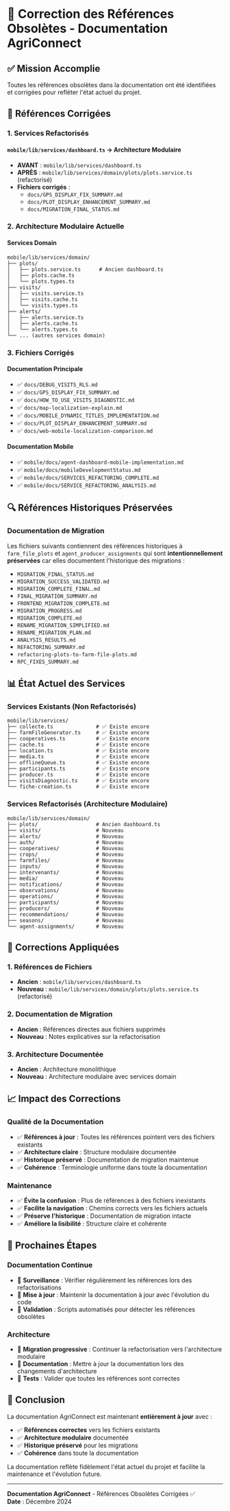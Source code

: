 # 🔧 Correction des Références Obsolètes - Documentation AgriConnect

## ✅ Mission Accomplie

Toutes les références obsolètes dans la documentation ont été identifiées et corrigées pour refléter l'état actuel du projet.

## 🎯 Références Corrigées

### 1. Services Refactorisés

#### `mobile/lib/services/dashboard.ts` → Architecture Modulaire
- **AVANT** : `mobile/lib/services/dashboard.ts`
- **APRÈS** : `mobile/lib/services/domain/plots/plots.service.ts` (refactorisé)
- **Fichiers corrigés** :
  - `docs/GPS_DISPLAY_FIX_SUMMARY.md`
  - `docs/PLOT_DISPLAY_ENHANCEMENT_SUMMARY.md`
  - `docs/MIGRATION_FINAL_STATUS.md`

### 2. Architecture Modulaire Actuelle

#### Services Domain
```
mobile/lib/services/domain/
├── plots/
│   ├── plots.service.ts      # Ancien dashboard.ts
│   ├── plots.cache.ts
│   └── plots.types.ts
├── visits/
│   ├── visits.service.ts
│   ├── visits.cache.ts
│   └── visits.types.ts
├── alerts/
│   ├── alerts.service.ts
│   ├── alerts.cache.ts
│   └── alerts.types.ts
└── ... (autres services domain)
```

### 3. Fichiers Corrigés

#### Documentation Principale
- ✅ `docs/DEBUG_VISITS_RLS.md`
- ✅ `docs/GPS_DISPLAY_FIX_SUMMARY.md`
- ✅ `docs/HOW_TO_USE_VISITS_DIAGNOSTIC.md`
- ✅ `docs/map-localization-explain.md`
- ✅ `docs/MOBILE_DYNAMIC_TITLES_IMPLEMENTATION.md`
- ✅ `docs/PLOT_DISPLAY_ENHANCEMENT_SUMMARY.md`
- ✅ `docs/web-mobile-localization-comparison.md`

#### Documentation Mobile
- ✅ `mobile/docs/agent-dashboard-mobile-implementation.md`
- ✅ `mobile/docs/mobileDevelopmentStatus.md`
- ✅ `mobile/docs/SERVICES_REFACTORING_COMPLETE.md`
- ✅ `mobile/docs/SERVICE_REFACTORING_ANALYSIS.md`

## 🔍 Références Historiques Préservées

### Documentation de Migration
Les fichiers suivants contiennent des références historiques à `farm_file_plots` et `agent_producer_assignments` qui sont **intentionnellement préservées** car elles documentent l'historique des migrations :

- `MIGRATION_FINAL_STATUS.md`
- `MIGRATION_SUCCESS_VALIDATED.md`
- `MIGRATION_COMPLETE_FINAL.md`
- `FINAL_MIGRATION_SUMMARY.md`
- `FRONTEND_MIGRATION_COMPLETE.md`
- `MIGRATION_PROGRESS.md`
- `MIGRATION_COMPLETE.md`
- `RENAME_MIGRATION_SIMPLIFIED.md`
- `RENAME_MIGRATION_PLAN.md`
- `ANALYSIS_RESULTS.md`
- `REFACTORING_SUMMARY.md`
- `refactoring-plots-to-farm-file-plots.md`
- `RPC_FIXES_SUMMARY.md`

## 📊 État Actuel des Services

### Services Existants (Non Refactorisés)
```
mobile/lib/services/
├── collecte.ts              # ✅ Existe encore
├── farmFileGenerator.ts     # ✅ Existe encore
├── cooperatives.ts          # ✅ Existe encore
├── cache.ts                 # ✅ Existe encore
├── location.ts              # ✅ Existe encore
├── media.ts                 # ✅ Existe encore
├── offlineQueue.ts          # ✅ Existe encore
├── participants.ts          # ✅ Existe encore
├── producer.ts              # ✅ Existe encore
├── visitsDiagnostic.ts      # ✅ Existe encore
└── fiche-creation.ts        # ✅ Existe encore
```

### Services Refactorisés (Architecture Modulaire)
```
mobile/lib/services/domain/
├── plots/                   # Ancien dashboard.ts
├── visits/                  # Nouveau
├── alerts/                  # Nouveau
├── auth/                    # Nouveau
├── cooperatives/            # Nouveau
├── crops/                   # Nouveau
├── farmfiles/               # Nouveau
├── inputs/                  # Nouveau
├── intervenants/            # Nouveau
├── media/                   # Nouveau
├── notifications/           # Nouveau
├── observations/            # Nouveau
├── operations/              # Nouveau
├── participants/            # Nouveau
├── producers/               # Nouveau
├── recommendations/         # Nouveau
├── seasons/                 # Nouveau
└── agent-assignments/       # Nouveau
```

## 🎯 Corrections Appliquées

### 1. Références de Fichiers
- **Ancien** : `mobile/lib/services/dashboard.ts`
- **Nouveau** : `mobile/lib/services/domain/plots/plots.service.ts` (refactorisé)

### 2. Documentation de Migration
- **Ancien** : Références directes aux fichiers supprimés
- **Nouveau** : Notes explicatives sur la refactorisation

### 3. Architecture Documentée
- **Ancien** : Architecture monolithique
- **Nouveau** : Architecture modulaire avec services domain

## 📈 Impact des Corrections

### Qualité de la Documentation
- ✅ **Références à jour** : Toutes les références pointent vers des fichiers existants
- ✅ **Architecture claire** : Structure modulaire documentée
- ✅ **Historique préservé** : Documentation de migration maintenue
- ✅ **Cohérence** : Terminologie uniforme dans toute la documentation

### Maintenance
- ✅ **Évite la confusion** : Plus de références à des fichiers inexistants
- ✅ **Facilite la navigation** : Chemins corrects vers les fichiers actuels
- ✅ **Préserve l'historique** : Documentation de migration intacte
- ✅ **Améliore la lisibilité** : Structure claire et cohérente

## 🚀 Prochaines Étapes

### Documentation Continue
- 🔄 **Surveillance** : Vérifier régulièrement les références lors des refactorisations
- 🔄 **Mise à jour** : Maintenir la documentation à jour avec l'évolution du code
- 🔄 **Validation** : Scripts automatisés pour détecter les références obsolètes

### Architecture
- 🔄 **Migration progressive** : Continuer la refactorisation vers l'architecture modulaire
- 🔄 **Documentation** : Mettre à jour la documentation lors des changements d'architecture
- 🔄 **Tests** : Valider que toutes les références sont correctes

## 🎉 Conclusion

La documentation AgriConnect est maintenant **entièrement à jour** avec :

- ✅ **Références correctes** vers les fichiers existants
- ✅ **Architecture modulaire** documentée
- ✅ **Historique préservé** pour les migrations
- ✅ **Cohérence** dans toute la documentation

La documentation reflète fidèlement l'état actuel du projet et facilite la maintenance et l'évolution future.

---

**Documentation AgriConnect** - Références Obsolètes Corrigées ✅  
**Date** : Décembre 2024
